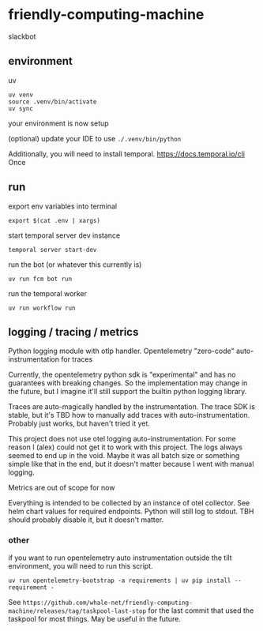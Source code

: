 # friendly-computing-machine
slackbot

## environment
uv
```
uv venv
source .venv/bin/activate
uv sync
```

your environment is now setup

(optional) update your IDE to use `./.venv/bin/python`

Additionally, you will need to install temporal. https://docs.temporal.io/cli
Once 

## run
export env variables into terminal
```
export $(cat .env | xargs)
```

start temporal server dev instance
```
temporal server start-dev
```

run the bot (or whatever this currently is)
```
uv run fcm bot run
```

run the temporal worker
```
uv run workflow run
```


## logging / tracing / metrics

Python logging module with otlp handler. Opentelemetry "zero-code" auto-instrumentation for traces

Currently, the opentelemetry python sdk is "experimental" and has no guarantees with breaking changes.
So the implementation may change in the future, but I imagine it'll still support the builtin python logging library.

Traces are auto-magically handled by the instrumentation. The trace SDK is stable, but it's TBD how to manually
add traces with auto-instrumentation. Probably just works, but haven't tried it yet.

This project does not use otel logging auto-instrumentation. For some reason I (alex) could not get it to work with this
project. The logs always seemed to end up in the void. Maybe it was all batch size or something simple like that in the
end, but it doesn't matter because I went with manual logging.

Metrics are out of scope for now

Everything is intended to be collected by an instance of otel collector. See helm chart values for required endpoints.
Python will still log to stdout. TBH should probably disable it, but it doesn't matter.

### other

if you want to run opentelemetry auto instrumentation outside the tilt environment, you will need to run this script.
```
uv run opentelemetry-bootstrap -a requirements | uv pip install --requirement -
```

See `https://github.com/whale-net/friendly-computing-machine/releases/tag/taskpool-last-stop` for the last commit that used the taskpool for most things. May be useful in the future.
